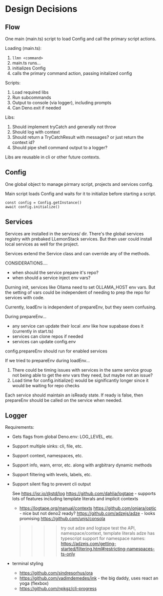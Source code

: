 # Design Decisions

## Flow

One main (main.ts) script to load Config and call the primary script actions.

Loading (main.ts):

1. `llmn <command>`
2. main.ts runs...
3. initializes Config
4. calls the primary command action, passing initalized config

Scripts:

1. Load required libs
2. Run subcommands
3. Output to console (via logger), including prompts
4. Can Deno.exit if needed

Libs:

1. Should implement tryCatch and generally not throw
2. Should log with context
3. Should return a TryCatchResult with messages? or just return the context id?
4. Should pipe shell command output to a logger?

Libs are reusable in cli or other future contexts.

## Config

One global object to manage pirmary script, projects and services config.

Main script loads Config and waits for it to initialize before starting a script.

```
const config = Config.getInstance()
await config.initialize()
```

## Services

Services are installed in the services/ dir.
There's the global services registry with prebaked LLemonStack services.
But then user could install local services as well for the project.

Services extend the Service class and can override any of the methods.

CONSIDERATIONS....

- when should the service prepare it's repo?
- when should a service inject env vars?

Durning init, services like Ollama need to set OLLAMA_HOST env vars.
But the setting of vars could be independent of needing to prep the repo for services with code.

Currently, loadEnv is independent of prepareEnv, but they seem confusing.

During prepareEnv...

- any service can update their local .env like how supabase does it (currently in start.ts)
- services can clone repos if needed
- services can update config.env

config.prepareEnv should run for enabled services

If we tried to prepareEnv during loadEnv...

1. There could be timing issues with services in the same service group not being able to get the env vars they need, but maybe not an issue?
2. Load time for config.initialize() would be significantly longer since it would be waiting for repo checks

Each service should maintain an isReady state.
If ready is false, then prepareEnv should be called on the service when needed.

## Logger

Requirements:

- Gets flags from global Deno.env: LOG_LEVEL, etc.
- Support multiple sinks: cli, file, etc.
- Support context, namespaces, etc.
- Support info, warn, error, etc. along with argbitrary dynamic methods
- Support filtering with levels, labels, etc.
- Support silent flag to prevent cli output

  See https://jsr.io/@std/log
  https://github.com/dahlia/logtape - supports lots of features including template literals and implicit contexts

  - https://logtape.org/manual/contexts
    https://github.com/onjara/optic - nice but not deno2 ready?
    https://github.com/adzejs/adze - looks promising
    https://github.com/unjs/consola

  > > > > try out adze and logtape
  > > > > test the API, namespace/context, template literals
  > > > > adze has typescript support for namespace names: https://adzejs.com/getting-started/filtering.html#restricting-namespaces-ts-only

- terminal styling

  - https://github.com/sindresorhus/ora
  - https://github.com/vadimdemedes/ink - the big daddy, uses react an yoga (flexbox)
  - https://github.com/npkgz/cli-progress
